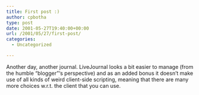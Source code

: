 ```yaml
---
title: First post :)
author: cpbotha
type: post
date: 2001-05-27T19:40:00+00:00
url: /2001/05/27/first-post/
categories:
  - Uncategorized

---
```

Another day, another journal. LiveJournal looks a bit easier to manage (from the humble &#8220;blogger&#8221;&#8216;s perspective) and as an added bonus it doesn&#8217;t make use of all kinds of weird client-side scripting, meaning that there are many more choices w.r.t. the client that you can use.
